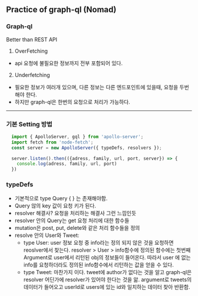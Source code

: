 ## Practice of graph-ql (Nomad)

### Graph-ql

Better than REST API

1. OverFetching 
- api 요청에 불필요한 정보까지 전부 포함되어 있다. 

2. Underfetching 
- 필요한 정보가 여러개 있으며, 다른 정보는 다른 엔드포인트에 있을때, 요청을 두번 해야 한다. 
- 하지만 graph-ql은 한번의 요청으로 처리가 가능하다. 

---

### 기본 Setting 방법

```js
  import { ApolloServer, gql } from 'apollo-server';
  import fetch from 'node-fetch';
  const server = new ApolloServer({ typeDefs, resolvers });

  server.listen().then(({adress, family, url, port, server}) => {
    console.log(adress, family, url, port)
  })
```

### typeDefs
- 기본적으로 type Query { } 는 존재해야함. 
- Query 않의 key 값이 요청 키가 된다. 
- resolver 해결사? 요청을 처리하는 해결사 그런 느낌인듯 
- resolver 안의 Query는 get 요청 처리에 대한 함수들
- mutation은 post, put, delete와 같은 처리 함수들을 정의 
- resolve 안의 User와 Tweet:
  - type User: user 정보 요청 중 info라는 정의 되지 않은 것을 요청하면 reoslver에서 찾는다. resolver > User > info함수에 정의된 함수에는 첫번째 Argument로 user에서 리턴된 obj의 정보들이 들어온다. 따라서 user 에 없는 info를  요청하더라도 정의된 info함수에서 리턴하는 값을 얻을 수 있다. 
  - type Tweet: 마찬가지 이다. tweet에 author가 없다는 것을 알고 graph-ql은 resolver 어딘가에 resolver가 있어야 한다는 것을 앎. argument로 tweets의 데이터가 들어오고 userId로 users에 있는 id와 일치하는 데이터 찾아 반환함.